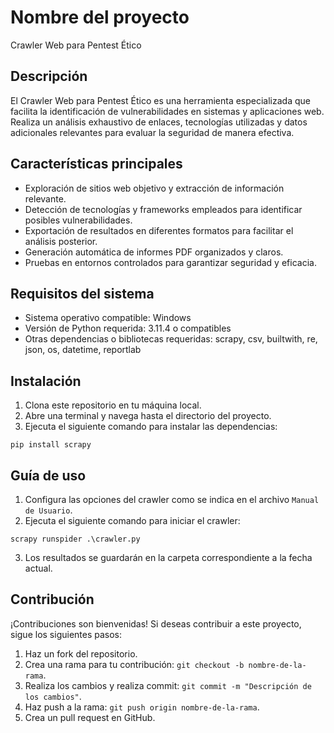 # Nombre del proyecto

Crawler Web para Pentest Ético

## Descripción

El Crawler Web para Pentest Ético es una herramienta especializada que facilita la identificación de vulnerabilidades en sistemas y aplicaciones web. Realiza un análisis exhaustivo de enlaces, tecnologías utilizadas y datos adicionales relevantes para evaluar la seguridad de manera efectiva.

## Características principales

- Exploración de sitios web objetivo y extracción de información relevante.
- Detección de tecnologías y frameworks empleados para identificar posibles vulnerabilidades.
- Exportación de resultados en diferentes formatos para facilitar el análisis posterior.
- Generación automática de informes PDF organizados y claros.
- Pruebas en entornos controlados para garantizar seguridad y eficacia.

## Requisitos del sistema

- Sistema operativo compatible: Windows
- Versión de Python requerida: 3.11.4 o compatibles
- Otras dependencias o bibliotecas requeridas: scrapy, csv, builtwith, re, json, os, datetime, reportlab

## Instalación

1. Clona este repositorio en tu máquina local.
2. Abre una terminal y navega hasta el directorio del proyecto.
3. Ejecuta el siguiente comando para instalar las dependencias:

`pip install scrapy`


## Guía de uso

1. Configura las opciones del crawler como se indica en el archivo `Manual de Usuario`.
2. Ejecuta el siguiente comando para iniciar el crawler:

`scrapy runspider .\crawler.py`



3. Los resultados se guardarán en la carpeta correspondiente a la fecha actual.

## Contribución

¡Contribuciones son bienvenidas! Si deseas contribuir a este proyecto, sigue los siguientes pasos:

1. Haz un fork del repositorio.
2. Crea una rama para tu contribución: `git checkout -b nombre-de-la-rama`.
3. Realiza los cambios y realiza commit: `git commit -m "Descripción de los cambios"`.
4. Haz push a la rama: `git push origin nombre-de-la-rama`.
5. Crea un pull request en GitHub.

